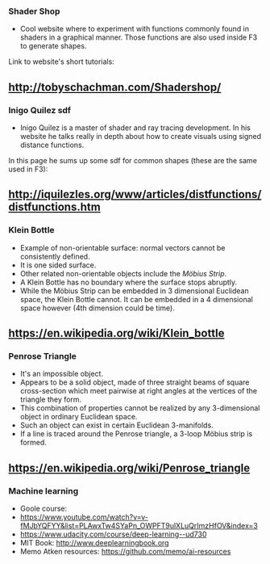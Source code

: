 ### Shader Shop
+ Cool website where to experiment with functions commonly found in shaders in a graphical manner. Those functions are also used inside F3 to generate shapes.

Link to website's short tutorials:

http://tobyschachman.com/Shadershop/
---

### Inigo Quilez sdf
+ Inigo Quilez is a master of shader and ray tracing development. In his website he talks really in depth about how to create visuals using signed distance functions.

In this page he sums up some sdf for common shapes (these are the same used in F3):

http://iquilezles.org/www/articles/distfunctions/distfunctions.htm
---

### Klein Bottle
  + Example of non-orientable surface: normal vectors cannot be consistently defined.
  + It is one sided surface.
  + Other related non-orientable objects include the *Möbius Strip*.
  + A Klein Bottle has no boundary where the surface stops abruptly.   
  + While the Möbius Strip can be embedded in 3 dimensional Euclidean space, the Klein Bottle cannot. It can be embedded in a 4 dimensional space however (4th dimension could be time).

  https://en.wikipedia.org/wiki/Klein_bottle
  ---

### Penrose Triangle
+ It's an impossible object.
+ Appears to be a solid object, made of three straight beams of square cross-section which meet pairwise at right angles at the vertices of the triangle they form.
+ This combination of properties cannot be realized by any 3-dimensional object in ordinary Euclidean space.
+ Such an object can exist in certain Euclidean 3-manifolds.
+ If a line is traced around the Penrose triangle, a 3-loop Möbius strip is formed.

https://en.wikipedia.org/wiki/Penrose_triangle
---

### Machine learning
+ Goole course:
 + https://www.youtube.com/watch?v=v-fMJbYQFYY&list=PLAwxTw4SYaPn_OWPFT9ulXLuQrImzHfOV&index=3
 + https://www.udacity.com/course/deep-learning--ud730
+ MIT Book: http://www.deeplearningbook.org
+ Memo Atken resources: https://github.com/memo/ai-resources
